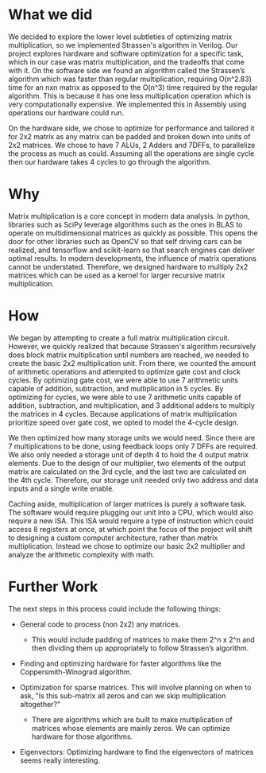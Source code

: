 # What we did

We decided to explore the lower level subtleties of optimizing matrix multiplication, so we implemented Strassen's algorithm in Verilog.
Our project explores hardware and software optimization for a specific task, which in our case was matrix multiplication, and the tradeoffs that come with it.
On the software side we found an algorithm called the Strassen’s algorithm which was faster than regular multiplication, requiring O(n^2.83) time for an nxn matrix as opposed to the O(n^3) time required by the regular algorithm.
This is because it has one less multiplication operation which is very computationally expensive.
We implemented this in Assembly using operations our hardware could run.

On the hardware side, we chose to optimize for performance and tailored it for 2x2 matrix as any matrix can be padded and broken down into units of 2x2 matrices.
We chose to have 7 ALUs, 2 Adders and 7DFFs, to parallelize the process as much as could.
Assuming all the operations are single cycle then our hardware takes 4 cycles to go through the algorithm.

# Why

Matrix multiplication is a core concept in modern data analysis.
In python, libraries such as SciPy leverage algorithms such as the ones in BLAS to operate on multidimensional matrices as quickly as possible.
This opens the door for other libraries such as OpenCV so that self driving cars can be realized, and tensorflow and scikit-learn so that search engines can deliver optimal results.
In modern developments, the influence of matrix operations cannot be understated.
Therefore, we designed hardware to multiply 2x2 matrices which can be used as a kernel for larger recursive matrix multiplication.

# How

We began by attempting to create a full matrix multiplication circuit.
However, we quickly realized that because Strassen's algorithm recursively does block matrix multiplication until numbers are reached, we needed to create the basic 2x2 multiplication unit.
From there, we counted the amount of arithmetic operations and attempted to optimize gate cost and clock cycles.
By optimizing gate cost, we were able to use 7 arithmetic units capable of addition, subtraction, and multiplication in 5 cycles.
By optimizing for cycles, we were able to use 7 arithmetic units capable of addition, subtraction, and multiplication, and 3 additional adders to multiply the matrices in 4 cycles.
Because applications of matrix multiplication prioritize speed over gate cost, we opted to model the 4-cycle design.

We then optimized how many storage units we would need.
Since there are 7 multiplications to be done, using feedback loops only 7 DFFs are required.
We also only needed a storage unit of depth 4 to hold the 4 output matrix elements.
Due to the design of our multiplier, two elements of the output matrix are calculated on the 3rd cycle, and the last two are calculated on the 4th cycle.
Therefore, our storage unit needed only two address and data inputs and a single write enable.

Caching aside, multiplication of larger matrices is purely a software task.
The software would require plugging our unit into a CPU, which would also require a new ISA.
This ISA would require a type of instruction which could access 8 registers at once, at which point the focus of the project will shift to designing a custom computer architecture, rather than matrix multiplication.
Instead we chose to optimize our basic 2x2 multiplier and analyze the arithmetic complexity with math.

# Further Work
The next steps in this process could include the following things:

- General code to process (non 2x2) any matrices.
  - This would include padding of matrices to make them 2^n x 2^n and then dividing them up appropriately to follow Strassen’s algorithm.

- Finding and optimizing hardware for faster algorithms like the Coppersmith-Winograd algorithm.

- Optimization for sparse matrices.
  This will involve planning on when to ask, "Is this sub-matrix all zeros and can we skip multiplication altogether?"

  - There are algorithms which are built to make multiplication of matrices whose elements are mainly zeros.
    We can optimize hardware for those algorithms.
- Eigenvectors:
  Optimizing hardware to find the eigenvectors of matrices seems really interesting.
